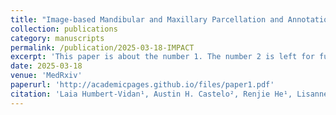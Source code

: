 ```yaml
---
title: "Image-based Mandibular and Maxillary Parcellation and Annotation using Computer Tomography (IMPACT): A Deep Learning-based Clinical Tool for Orodental Dose Estimation and Osteoradionecrosis Assessment"
collection: publications
category: manuscripts
permalink: /publication/2025-03-18-IMPACT
excerpt: 'This paper is about the number 1. The number 2 is left for future work.'
date: 2025-03-18
venue: 'MedRxiv'
paperurl: 'http://academicpages.github.io/files/paper1.pdf'
citation: 'Laia Humbert-Vidan¹, Austin H. Castelo², Renjie He¹, Lisanne V. van Dijk³, Dong Joo Rhee⁴, Congjun Wang⁴, He C. Wang⁴, Kareem A. Wahid², Sonali Joshi⁵, PARSHAN GERAFIAN⁶, Natalie West¹, Zaphanlene Kaffey¹, Sarah Mirbahaeddin¹, Jacqueline Curiel¹, Samrina Acharya¹, Amal Shekha¹, Praise Oderinde¹, Alaa M. S. Ali¹, Andrew Hope⁷, Erin Watson⁸, Ruth Wesson-Aponte⁹, Steven J. Frank¹, Carly E. A. Barbon⁹, Kristy K. Brock², Mark S. Chambers⁹, Muhammad Walji¹⁰, Katherine A. Hutcheson⁹, Stephen Y. Lai⁹, Clifton D. Fuller¹, Mohamed A. Naser¹*, Amy C. Moreno¹*, † on behalf of the OPC-SURVIVOR Program; ‡ and the MD Anderson Head & Neck Cancer Symptom Working Group'
---
```

